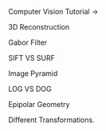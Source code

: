 Computer Vision Tutorial ->

3D Reconstruction


Gabor Filter 


SIFT VS SURF


Image Pyramid


LOG VS DOG


Epipolar Geometry



Different Transformations.
